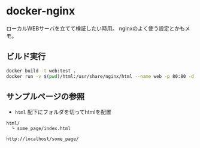 # docker-nginx

ローカルWEBサーバを立てて検証したい時用。
nginxのよく使う設定とかもメモ。

## ビルド実行
```bash
docker build -t web:test .
docker run -v $(pwd)/html:/usr/share/nginx/html --name web -p 80:80 -d web:test
```

## サンプルページの参照
- `html` 配下にフォルダを切ってhtmlを配置
```
html/
  └ some_page/index.html

http://localhost/some_page/
```
